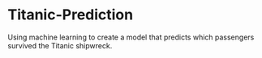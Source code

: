 # Titanic-Prediction
Using machine learning to create a model that predicts which passengers survived the Titanic shipwreck. 
